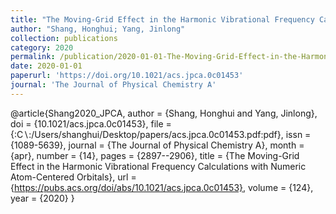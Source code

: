 ```yaml
---
title: "The Moving-Grid Effect in the Harmonic Vibrational Frequency Calculations with Numeric Atom-Centered Orbitals"
author: "Shang, Honghui; Yang, Jinlong"
collection: publications
category: 2020
permalink: /publication/2020-01-01-The-Moving-Grid-Effect-in-the-Harmonic-Vibrational-Frequency-Calculations-with-Numeric-Atom-Centered-Orbitals
date: 2020-01-01
paperurl: 'https://doi.org/10.1021/acs.jpca.0c01453'
journal: 'The Journal of Physical Chemistry A'
---
```

@article{Shang2020_JPCA,
 author = {Shang, Honghui and Yang, Jinlong},
 doi = {10.1021/acs.jpca.0c01453},
 file = {:C$\backslash$:/Users/shanghui/Desktop/papers/acs.jpca.0c01453.pdf:pdf},
 issn = {1089-5639},
 journal = {The Journal of Physical Chemistry A},
 month = {apr},
 number = {14},
 pages = {2897--2906},
 title = {The Moving-Grid Effect in the Harmonic Vibrational Frequency Calculations with Numeric Atom-Centered Orbitals},
 url = {https://pubs.acs.org/doi/abs/10.1021/acs.jpca.0c01453},
 volume = {124},
 year = {2020}
}
